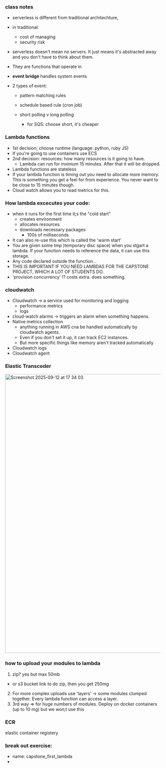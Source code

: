 ### class notes

- serverless is different from traditional architechture,
- in traditional:
  - cost of managing
  - security risk
- serverless doesn't mean no servers. It just means it's abstracted away and you don't have to think about them.
- They are functions that operate in 

- **event bridge** handles system events
- 2 types of event:
  - pattern matching rules
  - schedule based rule (cron job)

  - short polling v long polling
    - for SQS: choose short, it's cheaper

### Lambda functions
- 1st decision; choose runtime (language: python, ruby JS)
- If you're going to use containers use ECS
- 2nd decision: resources: how many resources is it going to have.
  - Lambda can run for mximum 15 minutes. After that it will be dropped.
- Lambda functions are stateless
- If your lambda function is timing out you need to allocate more memory. This is something you get a feel for from experience. You never want to be close to 15 minutes though.
- Cloud watch allows you to read metrics for this.

### How lambda excecutes your code: 

- when it runs for the first time it;s the "cold start"
  - creates environment
  - allocates resources
  - downloads necessary packages
    - 100s of milliseconds
- It can also re-use this which is called the 'warm start'
- You are given some tmp )temporary disc space) when you stgart a lambda. If your function needs to reference the data, it can use this storage.
- Any code declared outside the function...
- THIS IS IMPORTANT IF YOU NEED LAMBDAS FOR THE CAPSTONE PROJECT, WHICH A LOT OF STUDENTS DO.
- 'provision concurrency' !? costs extra. does something.
### cloudwatch
- Cloudwatch -> a service used for monitoring and logging
  - performance metrics
  - logs
- cloud-watch alarms -> triggers an alarm when something happens.
- Native metrics collection
  - anything running in AWS cna be handled automatically by cloudwatch agents.
  - Even if you don't set it up, it can track EC2 instances.
  - But more specific things like memory aren't tracked automatically
- Cloudwatch logs
- Cloudwatch agent

### Elastic Transcoder

<img width="1440" height="900" alt="Screenshot 2025-09-12 at 17 34 03" src="https://github.com/user-attachments/assets/caef9ee8-2912-46d6-808d-e7b5e12a8536" />

### how to upload your modules to lambda

1. zip? yes but max 50mb
- or s3 bucket link to do zip, then you get 250mg
2. For more complex uploads use 'layers' -> some modules clumped together. Every lambda function can access a layer.
3. 3rd way => for huge numbers of modules. Deploy on docker containers (up to 10 mg) but we won;t use this

### ECR

elastic container registery 

### break out exercise:

- name: capstone_first_lambda
- 
